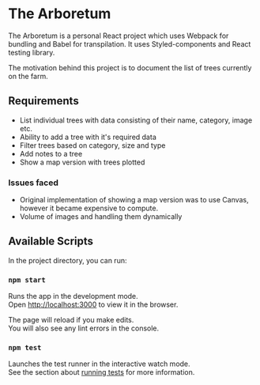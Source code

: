 # The Arboretum

The Arboretum is a personal React project which uses Webpack for bundling and Babel for transpilation. It uses Styled-components and React testing library.

The motivation behind this project is to document the list of trees currently on the farm. 

## Requirements

- List individual trees with data consisting of their name, category, image etc.
- Ability to add a tree with it's required data
- Filter trees based on category, size and type
- Add notes to a tree
- Show a map version with trees plotted

### Issues faced 

- Original implementation of showing a map version was to use Canvas, however it became expensive to compute.
- Volume of images and handling them dynamically


## Available Scripts

In the project directory, you can run:

### `npm start`

Runs the app in the development mode.<br>
Open [http://localhost:3000](http://localhost:3000) to view it in the browser.

The page will reload if you make edits.<br>
You will also see any lint errors in the console.

### `npm test`

Launches the test runner in the interactive watch mode.<br>
See the section about [running tests](https://facebook.github.io/create-react-app/docs/running-tests) for more information.